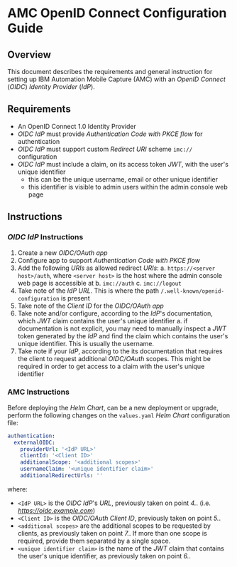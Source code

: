 # AMC OpenID Connect Configuration Guide

## Overview

This document describes the requirements and general instruction for setting up IBM Automation Mobile Capture (AMC) with an _OpenID Connect_ (_OIDC_) _Identity Provider_ (_IdP_).


## Requirements

- An OpenID Connect 1.0 Identity Provider
- _OIDC IdP_ must provide _Authentication Code with PKCE flow_ for authentication
- _OIDC IdP_ must support custom _Redirect URI_ scheme `imc://` configuration
- _OIDC IdP_ must include a claim, on its access token _JWT_, with the user's unique identifier
    - this can be the unique username, email or other unique identifier
    - this identifier is visible to admin users within the admin console web page



## Instructions

### _OIDC IdP_ Instructions

1.	Create a new _OIDC/OAuth app_
2.	Configure app to support _Authentication Code with PKCE flow_
3.	Add the following _URIs_ as allowed redirect _URIs_:
a.	`https://<server host>/auth`, where `<server host>` is the host where the admin console web page is accessible at
b.	`imc://auth`
c.	`imc://logout`
4.	Take note of the _IdP URL_. This is where the path `/.well-known/openid-configuration` is present
5.	Take note of the _Client ID_ for the _OIDC/OAuth app_
6.	Take note and/or configure, according to the _IdP_'s documentation, which _JWT_ claim contains the user's unique identifier
a.	if documentation is not explicit, you may need to manually inspect a _JWT_ token generated by the _IdP_ and find the claim which contains the user's unique identifier. This is usually the username.
7.	Take note if your _IdP_, according to the its documentation that requires the client to request additional _OIDC/OAuth_ scopes. This might be required in order to get access to a claim with the user's unique identifier


### AMC Instructions

Before deploying the _Helm Chart_, can be a new deployment or upgrade, perform the following changes on the `values.yaml` _Helm Chart_ configuration file:

```yaml
authentication: 
  externalOIDC:
    providerUrl: '<IdP URL>'
    clientId: '<Client ID>'
    additionalScope: '<additional scopes>'
    usernameClaim: '<unique identifier claim>'
    additionalRedirectUrls: ''
```
where:
- `<IdP URL>` is the _OIDC IdP_'s _URL_, previously taken on point _4._. (i.e. _https://oidc.example.com_)
- `<Client ID>` is the _OIDC/OAuth Client ID_, previously taken on point _5._.
- `<additional scopes>` are the additional scopes to be requested by clients, as previously taken on point _7._. If more than one scope is required, provide them separated by a single space.
- `<unique identifier claim>` is the name of the _JWT_ claim that contains the user's unique identifier, as previously taken on point _6._.
